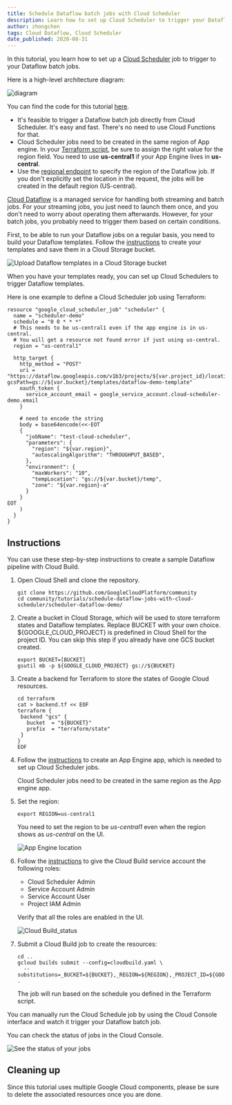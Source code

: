```yaml
---
title: Schedule Dataflow batch jobs with Cloud Scheduler
description: Learn how to set up Cloud Scheduler to trigger your Dataflow batch jobs.
author: zhongchen
tags: Cloud Dataflow, Cloud Scheduler 
date_published: 2020-08-31
---
```


In this tutorial, you learn how to set up a [Cloud Scheduler](https://cloud.google.com/scheduler/) job to trigger to your 
Dataflow batch jobs.

Here is a high-level architecture diagram:

![diagram](https://storage.googleapis.com/gcp-community/tutorials/schedule-dataflow-jobs-with-cloud-scheduler/scheduler-dataflow-diagram.png) 

You can find the code for this tutorial
[here](https://github.com/GoogleCloudPlatform/community/blob/master/tutorials/schedule-dataflow-jobs-with-cloud-scheduler/scheduler-dataflow-demo).

- It's feasible to trigger a Dataflow batch job directly from Cloud Scheduler. It's easy and fast. There's no need to use Cloud Functions for that.
- Cloud Scheduler jobs need to be created in the same region of App engine. In your [Terraform script](https://www.terraform.io/docs/providers/google/r/cloud_scheduler_job.html#region), 
be sure to assign the right value for the region field. You need to use **us-central1** if your App Engine lives in **us-central**.
- Use the [regional endpoint](https://cloud.google.com/dataflow/docs/reference/rest/v1b3/projects.locations.jobs/create) to specify the region of the Dataflow 
job. If you don't explicitly set the location in the request, the jobs will be created in the default region (US-central).

[Cloud Dataflow](https://cloud.google.com/dataflow) is a managed service for handling 
both streaming and batch jobs. For your streaming jobs, you just need to launch them once, and you don't need to worry about operating them afterwards. 
However, for your batch jobs, you probably need to trigger them based on certain conditions.

First, to be able to run your Dataflow jobs on a regular basis, you need to build your Dataflow templates. 
Follow the [instructions](https://cloud.google.com/dataflow/docs/guides/templates/creating-templates) to create your templates and save them in a 
Cloud Storage bucket.

![Upload Dataflow templates in a Cloud Storage bucket](https://storage.googleapis.com/gcp-community/tutorials/schedule-dataflow-jobs-with-cloud-scheduler/store_a_template_in_gcs.png)

When you have your templates ready, you can set up Cloud Schedulers to trigger Dataflow templates. 

Here is one example to define a Cloud Scheduler job using Terraform:

```hcl-terraform
resource "google_cloud_scheduler_job" "scheduler" {
  name = "scheduler-demo"
  schedule = "0 0 * * *"
  # This needs to be us-central1 even if the app engine is in us-central.
  # You will get a resource not found error if just using us-central.
  region = "us-central1"

  http_target {
    http_method = "POST"
    uri = "https://dataflow.googleapis.com/v1b3/projects/${var.project_id}/locations/${var.region}/templates:launch?gcsPath=gs://${var.bucket}/templates/dataflow-demo-template"
    oauth_token {
      service_account_email = google_service_account.cloud-scheduler-demo.email
    }

    # need to encode the string
    body = base64encode(<<-EOT
    {
      "jobName": "test-cloud-scheduler",
      "parameters": {
        "region": "${var.region}",
        "autoscalingAlgorithm": "THROUGHPUT_BASED",
      },
      "environment": {
        "maxWorkers": "10",
        "tempLocation": "gs://${var.bucket}/temp",
        "zone": "${var.region}-a"
      }
    }
EOT
    )
  }
}
```

## Instructions

You can use these step-by-step instructions to create a sample Dataflow pipeline with Cloud Build.

1.  Open Cloud Shell and clone the repository.

        git clone https://github.com/GoogleCloudPlatform/community
        cd community/tutorials/schedule-dataflow-jobs-with-cloud-scheduler/scheduler-dataflow-demo/

1.  Create a bucket in Cloud Storage, which will be used to store terraform states and Dataflow templates.
    Replace BUCKET with your own choice. ${GOOGLE_CLOUD_PROJECT} is predefined in Cloud Shell for the project ID.
    You can skip this step if you already have one GCS bucket created.

        export BUCKET=[BUCKET]
        gsutil mb -p ${GOOGLE_CLOUD_PROJECT} gs://${BUCKET}

1.  Create a backend for Terraform to store the states of Google Cloud resources.

        cd terraform
        cat > backend.tf << EOF
        terraform {
         backend "gcs" {
           bucket  = "${BUCKET}"
           prefix  = "terraform/state"
         }
        }
        EOF

1.  Follow the [instructions](https://cloud.google.com/scheduler/docs/quickstart) to create an App Engine app, which is needed to
    set up Cloud Scheduler jobs.

    Cloud Scheduler jobs need to be created in the same region as the App engine app. 
    
1.  Set the region:

        export REGION=us-central1

    You need to set the region to be *us-central1* even when the region shows as
    *us-central* on the UI.

    ![App Engine location](https://storage.googleapis.com/gcp-community/tutorials/schedule-dataflow-jobs-with-cloud-scheduler/app_engine_location.png)


1.  Follow the [instructions](https://cloud.google.com/cloud-build/docs/securing-builds/configure-access-for-cloud-build-service-account#granting_a_role_using_the_iam_page) 
    to give the Cloud Build service account the following roles:

    - Cloud Scheduler Admin
    - Service Account Admin 
    - Service Account User
    - Project IAM Admin

     Verify that all the roles are enabled in the UI.

    ![Cloud Build_status](https://storage.googleapis.com/gcp-community/tutorials/schedule-dataflow-jobs-with-cloud-scheduler/cloudbuild_sa_setup.png)

1.  Submit a Cloud Build job to create the resources:

        cd ..
        gcloud builds submit --config=cloudbuild.yaml \
          --substitutions=_BUCKET=${BUCKET},_REGION=${REGION},_PROJECT_ID=${GOOGLE_CLOUD_PROJECT} .

    The job will run based on the schedule you defined in the Terraform script. 

You can manually run the Cloud Schedule job by using the Cloud Console interface and watch it trigger your Dataflow batch job. 

You can check the status of jobs in the Cloud Console.

![See the status of your jobs](https://storage.googleapis.com/gcp-community/tutorials/schedule-dataflow-jobs-with-cloud-scheduler/check_scheduler_status.png)

## Cleaning up

Since this tutorial uses multiple Google Cloud components, please be sure to delete the associated resources once you are done.
